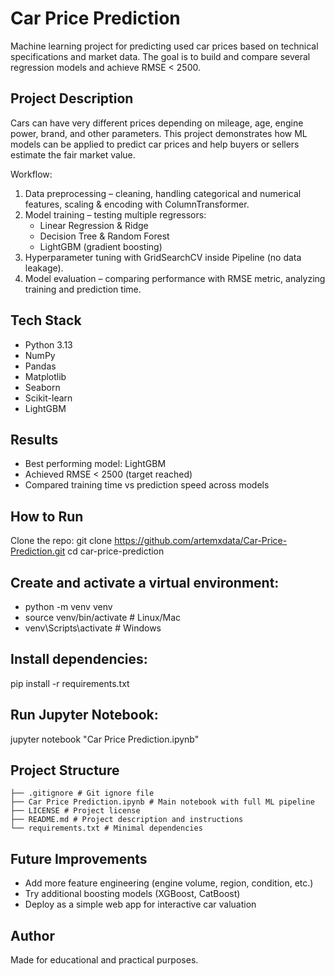 # Car Price Prediction

Machine learning project for predicting used car prices based on technical specifications and market data. The goal is to build and compare several regression models and achieve RMSE < 2500.

## Project Description
Cars can have very different prices depending on mileage, age, engine power, brand, and other parameters. This project demonstrates how ML models can be applied to predict car prices and help buyers or sellers estimate the fair market value.

Workflow:
1. Data preprocessing – cleaning, handling categorical and numerical features, scaling & encoding with ColumnTransformer.
2. Model training – testing multiple regressors:
   - Linear Regression & Ridge
   - Decision Tree & Random Forest
   - LightGBM (gradient boosting)
3. Hyperparameter tuning with GridSearchCV inside Pipeline (no data leakage).
4. Model evaluation – comparing performance with RMSE metric, analyzing training and prediction time.

## Tech Stack
- Python 3.13
- NumPy
- Pandas
- Matplotlib
- Seaborn
- Scikit-learn
- LightGBM

## Results
- Best performing model: LightGBM
- Achieved RMSE < 2500 (target reached)
- Compared training time vs prediction speed across models

## How to Run
Clone the repo:
git clone https://github.com/artemxdata/Car-Price-Prediction.git
cd car-price-prediction


## Create and activate a virtual environment:
- python -m venv venv
- source venv/bin/activate # Linux/Mac
- venv\Scripts\activate # Windows


## Install dependencies:
pip install -r requirements.txt


## Run Jupyter Notebook:
jupyter notebook "Car Price Prediction.ipynb"


## Project Structure

```
├── .gitignore # Git ignore file
├── Car Price Prediction.ipynb # Main notebook with full ML pipeline
├── LICENSE # Project license
├── README.md # Project description and instructions
└── requirements.txt # Minimal dependencies
```

## Future Improvements
- Add more feature engineering (engine volume, region, condition, etc.)
- Try additional boosting models (XGBoost, CatBoost)
- Deploy as a simple web app for interactive car valuation

## Author
Made for educational and practical purposes.


